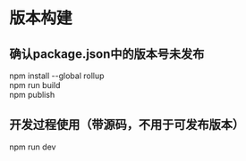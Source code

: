# 版本构建
## 确认package.json中的版本号未发布
npm install --global rollup<br>
npm run build<br>
npm publish<br>


## 开发过程使用（带源码，不用于可发布版本）
npm run dev<br>